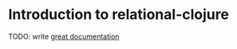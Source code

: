 # Introduction to relational-clojure

TODO: write [great documentation](http://jacobian.org/writing/what-to-write/)
